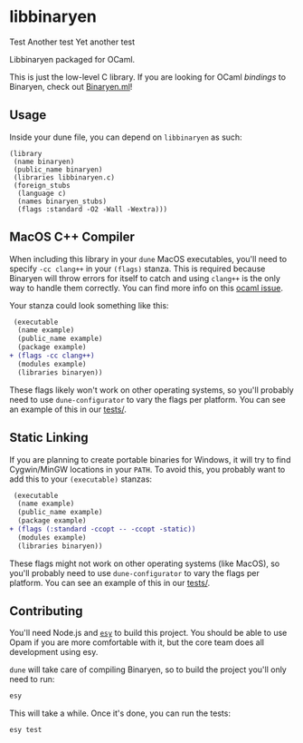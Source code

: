 # libbinaryen

Test
Another test
Yet another test

Libbinaryen packaged for OCaml.

This is just the low-level C library. If you are looking for OCaml _bindings_ to Binaryen, check out [Binaryen.ml](https://github.com/grain-lang/binaryen.ml)!

## Usage

Inside your dune file, you can depend on `libbinaryen` as such:

```
(library
 (name binaryen)
 (public_name binaryen)
 (libraries libbinaryen.c)
 (foreign_stubs
  (language c)
  (names binaryen_stubs)
  (flags :standard -O2 -Wall -Wextra)))
```

## MacOS C++ Compiler

When including this library in your `dune` MacOS executables, you'll need to specify `-cc clang++` in your `(flags)` stanza. This is required because Binaryen will throw errors for itself to catch and using `clang++` is the only way to handle them correctly. You can find more info on this [ocaml issue](https://github.com/ocaml/ocaml/issues/10423).

Your stanza could look something like this:

```diff
 (executable
  (name example)
  (public_name example)
  (package example)
+ (flags -cc clang++)
  (modules example)
  (libraries binaryen))
```

These flags likely won't work on other operating systems, so you'll probably need to use `dune-configurator` to vary the flags per platform. You can see an example of this in our [tests/](./tests/dune).

## Static Linking

If you are planning to create portable binaries for Windows, it will try to find Cygwin/MinGW locations in your `PATH`. To avoid this, you probably want to add this to your `(executable)` stanzas:

```diff
 (executable
  (name example)
  (public_name example)
  (package example)
+ (flags (:standard -ccopt -- -ccopt -static))
  (modules example)
  (libraries binaryen))
```

These flags might not work on other operating systems (like MacOS), so you'll probably need to use `dune-configurator` to vary the flags per platform. You can see an example of this in our [tests/](./tests/dune).

## Contributing

You'll need Node.js and [`esy`](https://esy.sh/docs/en/getting-started.html#install-esy) to build this project.
You should be able to use Opam if you are more comfortable with it, but the core team does all development using esy.

`dune` will take care of compiling Binaryen, so to build the project you'll only need to run:

```bash
esy
```

This will take a while. Once it's done, you can run the tests:

```bash
esy test
```
